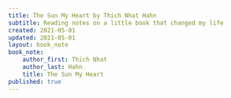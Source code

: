 ```yaml
---
title: The Sun My Heart by Thich Nhat Hahn
subtitle: Reading notes on a little book that changed my life
created: 2021-05-01
updated: 2021-05-01
layout: book_note
book_note:
    author_first: Thich Nhat
    author_last: Hahn
    title: The Sun My Heart
published: true
---
```

